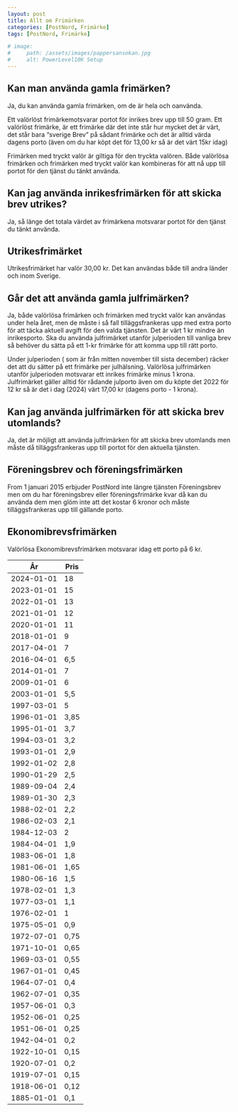 ```yaml
---
layout: post
title: Allt om Frimärken
categories: [PostNord, Frimärke]
tags: [PostNord, Frimärke]

# image:
#     path: /assets/images/pappersansokan.jpg
#     alt: PowerLevel10K Setup 
---
```


## Kan man använda gamla frimärken?
Ja, du kan använda gamla frimärken, om de är hela och oanvända.

Ett valörlöst frimärkemotsvarar portot för inrikes brev upp till 50 gram. Ett valörlöst frimärke, är ett frimärke där det inte står hur mycket det är värt, det står bara “sverige Brev” på sådant frimärke och det är alltid värda dagens porto (även om du har köpt det för 13,00 kr så är det värt 15kr idag)

Frimärken med tryckt valör är giltiga för den tryckta valören. Både valörlösa frimärken och frimärken med tryckt valör kan kombineras för att nå upp till portot för den tjänst du tänkt använda.

## Kan jag använda inrikesfrimärken för att skicka brev utrikes?
Ja, så länge det totala värdet av frimärkena motsvarar portot för den tjänst du tänkt använda.

## Utrikesfrimärket
Utrikesfrimärket har valör 30,00 kr. Det kan användas både till andra länder och inom Sverige.

## Går det att använda gamla julfrimärken?
Ja, både valörlösa frimärken och frimärken med tryckt valör kan användas under hela året, men de måste i så fall tilläggsfrankeras upp med extra porto för att täcka aktuell avgift för den valda tjänsten. Det är värt 1 kr mindre än inrikesporto. Ska du använda julfrimärket utanför julperioden till vanliga brev så behöver du sätta på ett 1-kr frimärke för att komma upp till rätt porto.

Under julperioden ( som är från mitten november till sista december) räcker det att du sätter på ett frimärke per julhälsning. Valörlösa julfrimärken utanför julperioden motsvarar ett inrikes frimärke minus 1 krona. Julfrimärket gäller alltid för rådande julporto även om du köpte det 2022 för 12 kr så är det i dag (2024) värt 17,00 kr (dagens porto - 1 krona).

## Kan jag använda julfrimärken för att skicka brev utomlands?
Ja, det är möjligt att använda julfrimärken för att skicka brev utomlands men måste då
tilläggsfrankeras upp till portot för den aktuella tjänsten.

## Föreningsbrev och föreningsfrimärken
From 1 januari 2015 erbjuder PostNord inte längre tjänsten Föreningsbrev men om du har föreningsbrev eller föreningsfrimärke kvar då kan du använda dem men glöm inte att det kostar 6 kronor och måste tilläggsfrankeras upp till gällande porto.

## Ekonomibrevsfrimärken 
Valörlösa Ekonomibrevsfrimärken motsvarar idag ett porto på 6 kr.


  | År         | Pris  |
  |------------|-------|
  | 2024-01-01 | 18    |
  | 2023-01-01 | 15    |
  | 2022-01-01 | 13    |
  | 2021-01-01 | 12    |
  | 2020-01-01 | 11    |
  | 2018-01-01 | 9     |
  | 2017-04-01 | 7     |
  | 2016-04-01 | 6,5   |
  | 2014-01-01 | 7     |
  | 2009-01-01 | 6     |
  | 2003-01-01 | 5,5   |
  | 1997-03-01 | 5     |
  | 1996-01-01 | 3,85  |
  | 1995-01-01 | 3,7   |
  | 1994-03-01 | 3,2   |
  | 1993-01-01 | 2,9   |
  | 1992-01-02 | 2,8   |
  | 1990-01-29 | 2,5   |
  | 1989-09-04 | 2,4   |
  | 1989-01-30 | 2,3   |
  | 1988-02-01 | 2,2   |
  | 1986-02-03 | 2,1   |
  | 1984-12-03 | 2     |
  | 1984-04-01 | 1,9   |
  | 1983-06-01 | 1,8   |
  | 1981-06-01 | 1,65  |
  | 1980-06-16 | 1,5   |
  | 1978-02-01 | 1,3   |
  | 1977-03-01 | 1,1   |
  | 1976-02-01 | 1     |
  | 1975-05-01 | 0,9   |
  | 1972-07-01 | 0,75  |
  | 1971-10-01 | 0,65  |
  | 1969-03-01 | 0,55  |
  | 1967-01-01 | 0,45  |
  | 1964-07-01 | 0,4   |
  | 1962-07-01 | 0,35  |
  | 1957-06-01 | 0,3   |
  | 1952-06-01 | 0,25  |
  | 1951-06-01 | 0,25  |
  | 1942-04-01 | 0,2   |
  | 1922-10-01 | 0,15  |
  | 1920-07-01 | 0,2   |
  | 1919-07-01 | 0,15  |
  | 1918-06-01 | 0,12  |
  | 1885-01-01 | 0,1   |



